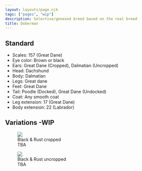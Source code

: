 ```yaml
---
layout: layouts/page.njk
tags: ["pages", "wip"]
description: Selective/genexed breed based on the real breed
title: Doberman
---
```


## Standard

- Scales: 157 (Great Dane)
- Eye color: Brown or black
- Ears: Great Dane (Cropped), Dalmatian (Uncropped)
- Head: Dachshund 
- Body: Dalmatian
- Legs: Great dane
- Feet: Great Dane
- Tail: Poodle (Docked), Great Dane (Undocked)
- Coat: Any smooth coat
- Leg extension: 17 (Great Dane)
- Body extension: 22 (Labrador)

## Variations -WIP

<div class="breed-pics">
  
  <div>
    <figure>
      <img src="https://cdn.glitch.com/e8c48446-7221-44a1-aabd-d809cd1d1e34%2Fpetz241.png?v=1625288211777">
      <figcaption> Black & Rust cropped<br/>
       TBA</figcaption>
    </figure>
  </div>
    <div>
    <figure>
      <img src="https://cdn.glitch.com/e8c48446-7221-44a1-aabd-d809cd1d1e34%2Fdobermanuncrop.png?v=1625364235409">
      <figcaption> Black & Rust uncropped<br/>
       TBA</figcaption>
    </figure>
  </div>
</div>